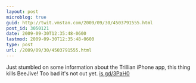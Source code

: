 ```yaml
---
layout: post
microblog: true
guid: http://twit.vmstan.com/2009/09/30/4503791555.html
post_id: 3050121
date: 2009-09-30T12:35:48-0600
lastmod: 2009-09-30T12:35:48-0600
type: post
url: /2009/09/30/4503791555.html
---
```

Just stumbled on some information about the Trillian iPhone app, this thing kills BeeJive! Too bad it's not out yet. [is.gd/3PaH0](http://is.gd/3PaH0)

